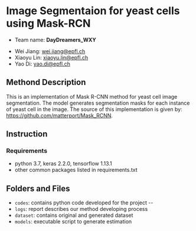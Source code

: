 # Image Segmentaion for yeast cells using Mask-RCN
* Team name: **DayDreamers_WXY**
- Wei Jiang: wei.jiang@epfl.ch
- Xiaoyu Lin: xiaoyu.lin@epfl.ch
- Yao Di: yao.di@epfl.ch

## Methond Description
This is an implementation of Mask R-CNN method for yeast cell image segmentation. The model generates segmentation masks for each instance of yeast cell in the image. The source of this implementation is given by: https://github.com/matterport/Mask_RCNN.

## Instruction
### Requirements
- python 3.7, keras 2.2.0, tensorflow 1.13.1 
- other common packages listed in requirements.txt

## Folders and Files
- `codes`: contains python code developed for the project
-- 
- `logs`: report describes our method developing process
- `dataset`: contains original and generated dataset
- `models`: executable script to generate estimation
